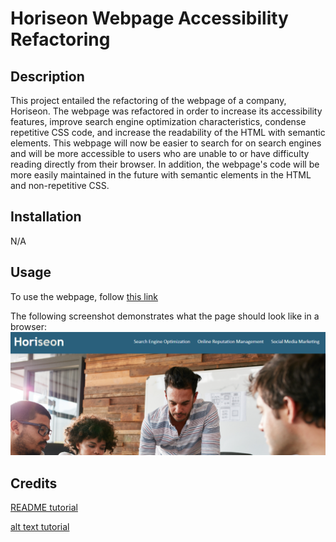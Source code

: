 # Horiseon Webpage Accessibility Refactoring

## Description
This project entailed the refactoring of the webpage of a company, Horiseon.  The webpage was refactored in order to increase its accessibility features, improve search engine optimization characteristics, condense repetitive CSS code, and increase the readability of the HTML with semantic elements.  This webpage will now be easier to search for on search engines and will be more accessible to users who are unable to or have difficulty reading directly from their browser.  In addition, the webpage's code will be more easily maintained in the future with semantic elements in the HTML and non-repetitive CSS.

## Installation
N/A

## Usage
To use the webpage, follow [this link](https:njohnson2897.github.io/horiseon-refactor/)

The following screenshot demonstrates what the page should look like in a browser:
![horiseon webpage screenshot](./assets/images/horiseon-screenshot.PNG)

## Credits
[README tutorial](https://coding-boot-camp.github.io/full-stack/github/professional-readme-guide)

[alt text tutorial](https://supercooldesign.co.uk/blog/how-to-write-good-alt-text)
